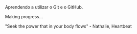 Aprendendo a utilizar o Git e o GitHub.

Making progress...

"Seek the power that in your body flows" - Nathalie, Heartbeat